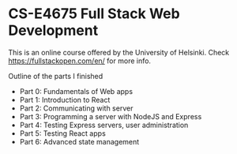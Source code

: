 # CS-E4675 Full Stack Web Development

This is an online course offered by the University of Helsinki. Check https://fullstackopen.com/en/ for more info.

Outline of the parts I finished
- Part 0: Fundamentals of Web apps
- Part 1: Introduction to React
- Part 2: Communicating with server
- Part 3: Programming a server with NodeJS and Express
- Part 4: Testing Express servers, user administration
- Part 5: Testing React apps
- Part 6: Advanced state management
